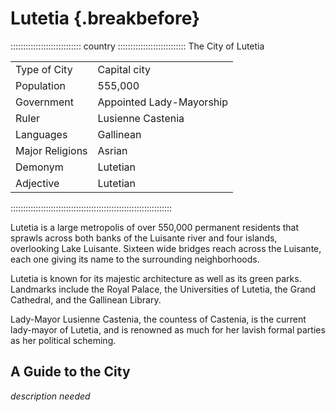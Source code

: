 # Lutetia                                         {.breakbefore}

:::::::::::::::::::::::::::: country :::::::::::::::::::::::::::
The City of Lutetia 

|                 |                                        |
| --------------- | -------------------------------------- |
| Type of City    | Capital city                           |
| Population      | 555,000                                |
| Government      | Appointed Lady-Mayorship               |
| Ruler           | Lusienne Castenia                      |
| Languages       | Gallinean                              |
| Major Religions | Asrian                                 |
| Demonym         | Lutetian                               |
| Adjective       | Lutetian                               |
::::::::::::::::::::::::::::::::::::::::::::::::::::::::::::::::

Lutetia is a large metropolis of over 550,000 permanent residents that
sprawls across both banks of the Luisante river and four islands,
overlooking Lake Luisante. Sixteen wide bridges reach across the
Luisante, each one giving its name to the surrounding neighborhoods.

Lutetia is known for its majestic architecture as well as its green 
parks. Landmarks include the Royal Palace, the Universities of Lutetia, 
the Grand Cathedral, and the Gallinean Library.

Lady-Mayor Lusienne Castenia, the countess of Castenia, is the current 
lady-mayor of Lutetia, and is renowned as much for her lavish formal 
parties as her political scheming.

## A Guide to the City

*description needed*

